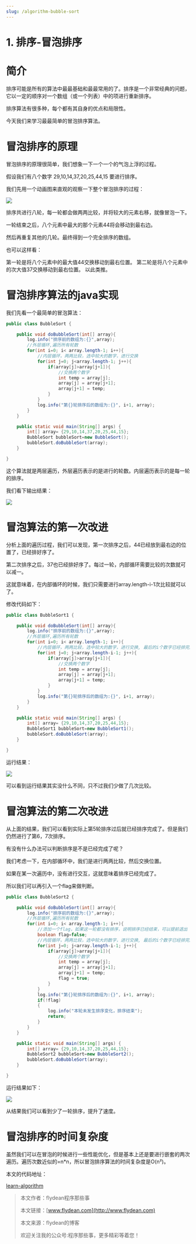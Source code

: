 ```yaml
---
slug: /algorithm-bubble-sort
---
```


# 1. 排序-冒泡排序

# 简介

排序可能是所有的算法中最最基础和最最常用的了。排序是一个非常经典的问题，它以一定的顺序对一个数组（或一个列表）中的项进行重新排序。

排序算法有很多种，每个都有其自身的优点和局限性。

今天我们来学习最最简单的冒泡排序算法。

# 冒泡排序的原理

冒泡排序的原理很简单，我们想象一下一个一个的气泡上浮的过程。

假设我们有八个数字 29,10,14,37,20,25,44,15 要进行排序。

我们先用一个动画图来直观的观察一下整个冒泡排序的过程：

![](https://img-blog.csdnimg.cn/20200708155735461.gif)

排序共进行八轮，每一轮都会做两两比较，并将较大的元素右移，就像冒泡一下。

一轮结束之后，八个元素中最大的那个元素44将会移动到最右边。

然后再重复其他的几轮。最终得到一个完全排序的数组。

也可以这样看：

第一轮是将八个元素中的最大值44交换移动到最右位置。
第二轮是将八个元素中的次大值37交换移动到最右位置。
以此类推。

# 冒泡排序算法的java实现

我们先看一个最简单的冒泡算法：

~~~java
public class BubbleSort {

    public void doBubbleSort(int[] array){
        log.info("排序前的数组为:{}",array);
        //外层循环,遍历所有轮数
        for(int i=0; i< array.length-1; i++){
            //内层循环，两两比较，选中较大的数字，进行交换
            for(int j=0; j<array.length-1; j++){
                if(array[j]>array[j+1]){
                    //交换两个数字
                    int temp = array[j];
                    array[j] = array[j+1];
                    array[j+1] = temp;
                }
            }
            log.info("第{}轮排序后的数组为:{}", i+1, array);
        }
    }

    public static void main(String[] args) {
        int[] array= {29,10,14,37,20,25,44,15};
        BubbleSort bubbleSort=new BubbleSort();
        bubbleSort.doBubbleSort(array);
    }

}
~~~

这个算法就是两层遍历，外层遍历表示的是进行的轮数。内层遍历表示的是每一轮的排序。

我们看下输出结果：

![](https://img-blog.csdnimg.cn/2020070816421585.png?x-oss-process=image/watermark,type_ZmFuZ3poZW5naGVpdGk,shadow_0,text_aHR0cDovL3d3dy5mbHlkZWFuLmNvbQ==,size_30,color_8F8F8F,t_70)

# 冒泡算法的第一次改进

分析上面的遍历过程，我们可以发现，第一次排序之后，44已经放到最右边的位置了，已经排好序了。

第二次排序之后，37也已经排好序了。每过一轮，内部循环需要比较的次数就可以减一。

这就意味着，在内部循环的时候，我们只需要进行array.length-i-1次比较就可以了。

修改代码如下：

~~~java
public class BubbleSort1 {

    public void doBubbleSort(int[] array){
        log.info("排序前的数组为:{}",array);
        //外层循环,遍历所有轮数
        for(int i=0; i< array.length-1; i++){
            //内层循环，两两比较，选中较大的数字，进行交换, 最后的i个数字已经排完序了，不需要再进行比较
            for(int j=0; j<array.length-i-1; j++){
                if(array[j]>array[j+1]){
                    //交换两个数字
                    int temp = array[j];
                    array[j] = array[j+1];
                    array[j+1] = temp;
                }
            }
            log.info("第{}轮排序后的数组为:{}", i+1, array);
        }
    }

    public static void main(String[] args) {
        int[] array= {29,10,14,37,20,25,44,15};
        BubbleSort1 bubbleSort=new BubbleSort1();
        bubbleSort.doBubbleSort(array);
    }

}
~~~

运行结果：

![](https://img-blog.csdnimg.cn/20200708164629451.png?x-oss-process=image/watermark,type_ZmFuZ3poZW5naGVpdGk,shadow_0,text_aHR0cDovL3d3dy5mbHlkZWFuLmNvbQ==,size_30,color_8F8F8F,t_70)

可以看到运行结果其实没什么不同，只不过我们少做了几次比较。

# 冒泡算法的第二次改进

从上面的结果，我们可以看到实际上第5轮排序过后就已经排序完成了。但是我们仍然进行了第6，7次排序。

有没有什么办法可以判断排序是不是已经完成了呢？

我们考虑一下，在内部循环中，我们是进行两两比较，然后交换位置。

如果在某一次遍历中，没有进行交互，这就意味着排序已经完成了。

所以我们可以再引入一个flag来做判断。

~~~java
public class BubbleSort2 {

    public void doBubbleSort(int[] array){
        log.info("排序前的数组为:{}",array);
        //外层循环,遍历所有轮数
        for(int i=0; i< array.length-1; i++){
            //添加一个flag，如果这一轮都没有排序，说明排序已经结束，可以提前退出
            boolean flag=false;
            //内层循环，两两比较，选中较大的数字，进行交换, 最后的i个数字已经排完序了，不需要再进行比较
            for(int j=0; j<array.length-i-1; j++){
                if(array[j]>array[j+1]){
                    //交换两个数字
                    int temp = array[j];
                    array[j] = array[j+1];
                    array[j+1] = temp;
                    flag = true;
                }
            }
            log.info("第{}轮排序后的数组为:{}", i+1, array);
            if(!flag)
            {
                log.info("本轮未发生排序变化，排序结束");
                return;
            }
        }
    }

    public static void main(String[] args) {
        int[] array= {29,10,14,37,20,25,44,15};
        BubbleSort2 bubbleSort=new BubbleSort2();
        bubbleSort.doBubbleSort(array);
    }

}
~~~

运行结果如下：

![](https://img-blog.csdnimg.cn/20200708165143914.png?x-oss-process=image/watermark,type_ZmFuZ3poZW5naGVpdGk,shadow_0,text_aHR0cDovL3d3dy5mbHlkZWFuLmNvbQ==,size_30,color_8F8F8F,t_70)

从结果我们可以看到少了一轮排序，提升了速度。

# 冒泡排序的时间复杂度

虽然我们可以在冒泡的时候进行一些性能优化，但是基本上还是要进行嵌套的两次遍历。遍历次数近似的=n*n，所以冒泡排序算法的时间复杂度是O(n²)。

本文的代码地址：

[learn-algorithm](https://github.com/ddean2009/learn-algorithm/tree/master/sorting)

> 本文作者：flydean程序那些事
> 
> 本文链接：[www.flydean.com](http://www.flydean.com)
> 
> 本文来源：flydean的博客
> 
> 欢迎关注我的公众号:程序那些事，更多精彩等着您！   





